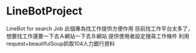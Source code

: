 # LineBotProject
LineBot for search Job
此個專為找工作提供方便作用
目前找工作平台太多了，想要找工作還要一下去Ａ網站一下去Ｂ網站
提供使用者設定搜尋工作條件
利用request+beautifulSoup抓取104人力銀行資料
